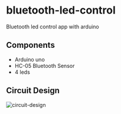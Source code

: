 # bluetooth-led-control
Bluetooth led control app with arduino
## Components
- Arduino uno
- HC-05 Bluetooth Sensor
- 4 leds
## Circuit Design

![circuit-design](https://user-images.githubusercontent.com/95146157/183675611-d273639c-a513-4f7f-ab5b-cf67b41b28fa.png)
